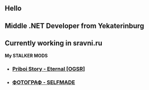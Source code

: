 ## Hello

## **Middle .NET Developer from Yekaterinburg**

## Currently working in sravni.ru

**My STALKER MODS**
- ### [Priboi Story - Eternal [OGSR]](https://ap-pro.ru/forums/topic/2963-priboi-story-eternal-ogsr/)
- ### [ФОТОГРАФ - SELFMADE](https://ap-pro.ru/forums/topic/3329-fotograf-selfmade/)
